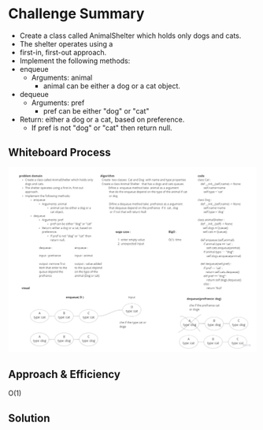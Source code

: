 # Challenge Summary
+ Create a class called AnimalShelter which holds only dogs and cats.
+ The shelter operates using a
+ first-in, first-out approach.
+ Implement the following methods:
+ enqueue
   + Arguments: animal
      + animal can be either a dog or a cat object.
+ dequeue
     + Arguments: pref
          + pref can be either "dog" or "cat"
+ Return: either a dog or a cat, based on preference.
   + If pref is not "dog" or "cat" then return null.

## Whiteboard Process
![](stack_queue_animal_shelter\assets\Animal_shelter.jpg)
## Approach & Efficiency
O(1)

## Solution
<!-- Show how to run your code, and examples of it in action -->
